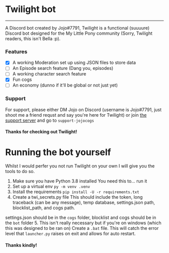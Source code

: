 # Twilight bot

---

A Discord bot created by Jojo#7791, Twilight is a functional (suuuure) Discord bot designed for the My Little Pony community (Sorry, Twilight readers, this isn't Bella :p).

### Features
- [x] A working Moderation set up using JSON files to store data
- [ ] An Episode search feature (Dang you, episodes)
- [ ] A working character search feature
- [x] Fun cogs
- [ ] An economy (dunno if it'll be global or not just yet)

### Support

For support, please either DM Jojo on Discord (username is Jojo#7791, just shoot me a friend requst and say you're here for Twilight) or join [the support server](https://discord.gg/JmCFyq7) and go to `support-jojocogs`


#### Thanks for checking out Twilight!


# Running the bot yourself
Whilst I would perfer you not run Twilight on your own I will give you the tools to do so.

1. Make sure you have Python 3.8 installed
You need this to... run it
2. Set up a virtual env
`py -m venv .venv`
3. Install the requirements
`pip install -U -r requirements.txt`
4. Create a twi_secrets.py file
This should include the token, long traceback (can be any message), temp database, settings.json path, blocklist_path, and cogs path.

settings.json should be in the `cogs` folder, blocklist and cogs should be in the `bot` folder
5. This isn't really necessary but if you're on windows (which this was designed to be ran on)
Create a `.bat` file. This will catch the error level that `launcher.py` raises on exit and allows for auto restart.
#### Thanks kindly!
